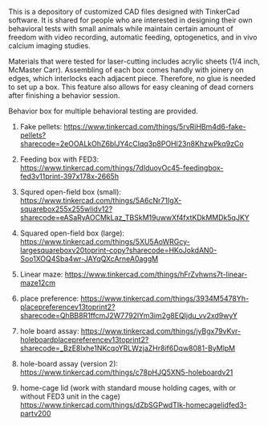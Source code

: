 This is a depository of customized CAD files designed with TinkerCad software. It is shared for people who are interested in designing their own behavioral tests with small animals while maintain certain amount of freedom with video recording, automatic feeding, optogenetics, and in vivo calcium imaging studies. 

Materials that were tested for laser-cutting includes acrylic sheets (1/4 inch, McMaster Carr). Assembling of each box comes handly with joinery on edges, which interlocks each adjacent piece. Therefore, no glue is needed to set up a box. This feature also allows for easy cleaning of dead corners after finishing a behavior session. 

Behavior box for multiple behavioral testing are provided.

1) Fake pellets: 
https://www.tinkercad.com/things/5rvRiHBm4d6-fake-pellets?sharecode=2eOOALkOhZ6blJY4cClqq3p8POHl23n8KhzwPkq9zCo

2) Feeding box with FED3: 
https://www.tinkercad.com/things/7dIduoyOc45-feedingbox-fed3v11print-397x178x-2665h

3) Squred open-field box (small):
https://www.tinkercad.com/things/5A6cNr71IgX-squarebox255x255wlidv12?sharecode=eASaRyAOCMkLaz_TBSkM19uwwXf4fxtKDkMMDk5qJKY

4) Squared open-field box (large):
   https://www.tinkercad.com/things/5XU5AoWRGcy-largesquareboxv20toprint-copy?sharecode=HKoJokdAN0-Soo1XOQ4Sba4wr-JAYqQXcArneA0aggM

5) Linear maze:
https://www.tinkercad.com/things/hFrZvhwns7t-linear-maze12cm

6) place preference:
   https://www.tinkercad.com/things/3934M5478Yh-placepreferencev13toprint2?sharecode=QhBB8R1ffcmJ2W7792lYm3im2g8EQIjdu_vv2xd9wyY
   
8) hole board assay:
   https://www.tinkercad.com/things/jyBgx79vKvr-holeboardplacepreferencev13toprint2?sharecode=_BzE8lxhe1NKcqoYRLWzjaZHr8if6Dqw8081-ByMlpM
   
9) hole-board assay (version 2):
   https://www.tinkercad.com/things/c78pHJQ5XN5-holeboardv21
   
11) home-cage lid (work with standard mouse holding cages, with or without FED3 unit in the cage)
    https://www.tinkercad.com/things/dZbSGPwdTIk-homecagelidfed3-partv200

